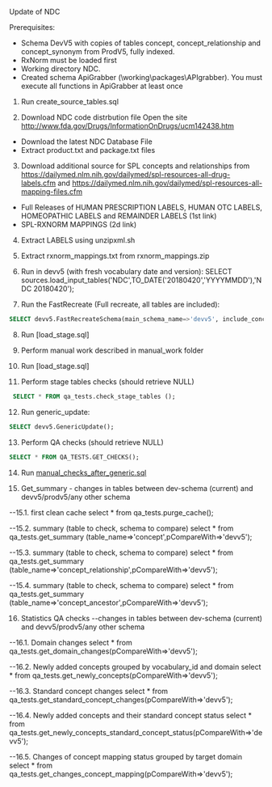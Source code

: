 Update of NDC

Prerequisites:
- Schema DevV5 with copies of tables concept, concept_relationship and concept_synonym from ProdV5, fully indexed. 
- RxNorm must be loaded first
- Working directory NDC.
- Created schema ApiGrabber (\working\packages\APIgrabber). You must execute all functions in ApiGrabber at least once

1. Run create_source_tables.sql

2. Download NDC code distrbution file
Open the site http://www.fda.gov/Drugs/InformationOnDrugs/ucm142438.htm
- Download the latest NDC Database File
- Extract product.txt and package.txt files

3. Download additional source for SPL concepts and relationships from https://dailymed.nlm.nih.gov/dailymed/spl-resources-all-drug-labels.cfm and https://dailymed.nlm.nih.gov/dailymed/spl-resources-all-mapping-files.cfm
- Full Releases of HUMAN PRESCRIPTION LABELS, HUMAN OTC LABELS, HOMEOPATHIC LABELS and REMAINDER LABELS (1st link)
- SPL-RXNORM MAPPINGS (2d link)

4. Extract LABELS using unzipxml.sh

5. Extract rxnorm_mappings.txt from rxnorm_mappings.zip

6. Run in devv5 (with fresh vocabulary date and version): SELECT sources.load_input_tables('NDC',TO_DATE('20180420','YYYYMMDD'),'NDC 20180420');

7. Run the FastRecreate (Full recreate, all tables are included):
```sql
SELECT devv5.FastRecreateSchema(main_schema_name=>'devv5', include_concept_ancestor=>true, include_deprecated_rels=>true, include_synonyms=>true);
```
8. Run [load_stage.sql]

9. Perform manual work described in manual_work folder

10. Run [load_stage.sql]

11. Perform stage tables checks (should retrieve NULL)
```sql
 SELECT * FROM qa_tests.check_stage_tables ();
```

12. Run generic_update:
```sql
SELECT devv5.GenericUpdate();
```

13. Perform QA checks (should retrieve NULL)
```sql
SELECT * FROM QA_TESTS.GET_CHECKS();
```

14. Run [manual_checks_after_generic.sql](https://github.com/OHDSI/Vocabulary-v5.0/blob/master/working/manual_checks_after_generic.sql)

15. Get_summary - changes in tables between dev-schema (current) and devv5/prodv5/any other schema

--15.1. first clean cache
select * from qa_tests.purge_cache();

--15.2. summary (table to check, schema to compare)
select * from qa_tests.get_summary (table_name=>'concept',pCompareWith=>'devv5');

--15.3. summary (table to check, schema to compare)
select * from qa_tests.get_summary (table_name=>'concept_relationship',pCompareWith=>'devv5');

--15.4. summary (table to check, schema to compare)
select * from qa_tests.get_summary (table_name=>'concept_ancestor',pCompareWith=>'devv5');


16. Statistics QA checks
--changes in tables between dev-schema (current) and devv5/prodv5/any other schema

--16.1. Domain changes
select * from qa_tests.get_domain_changes(pCompareWith=>'devv5');

--16.2. Newly added concepts grouped by vocabulary_id and domain
select * from qa_tests.get_newly_concepts(pCompareWith=>'devv5');

--16.3. Standard concept changes
select * from qa_tests.get_standard_concept_changes(pCompareWith=>'devv5');

--16.4. Newly added concepts and their standard concept status
select * from qa_tests.get_newly_concepts_standard_concept_status(pCompareWith=>'devv5');

--16.5. Changes of concept mapping status grouped by target domain
select * from qa_tests.get_changes_concept_mapping(pCompareWith=>'devv5');